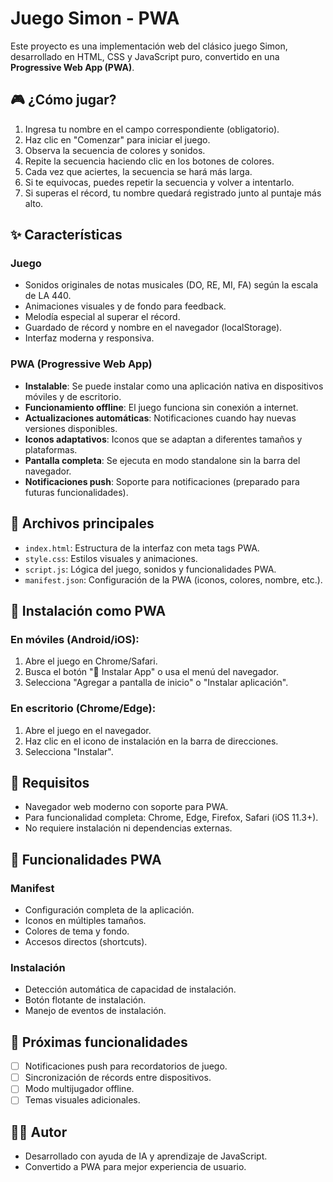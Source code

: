 # Juego Simon - PWA

Este proyecto es una implementación web del clásico juego Simon, desarrollado en HTML, CSS y JavaScript puro, convertido en una **Progressive Web App (PWA)**.

## 🎮 ¿Cómo jugar?

1. Ingresa tu nombre en el campo correspondiente (obligatorio).
2. Haz clic en "Comenzar" para iniciar el juego.
3. Observa la secuencia de colores y sonidos.
4. Repite la secuencia haciendo clic en los botones de colores.
5. Cada vez que aciertes, la secuencia se hará más larga.
6. Si te equivocas, puedes repetir la secuencia y volver a intentarlo.
7. Si superas el récord, tu nombre quedará registrado junto al puntaje más alto.

## ✨ Características

### Juego
- Sonidos originales de notas musicales (DO, RE, MI, FA) según la escala de LA 440.
- Animaciones visuales y de fondo para feedback.
- Melodía especial al superar el récord.
- Guardado de récord y nombre en el navegador (localStorage).
- Interfaz moderna y responsiva.

### PWA (Progressive Web App)
- **Instalable**: Se puede instalar como una aplicación nativa en dispositivos móviles y de escritorio.
- **Funcionamiento offline**: El juego funciona sin conexión a internet.
- **Actualizaciones automáticas**: Notificaciones cuando hay nuevas versiones disponibles.
- **Iconos adaptativos**: Iconos que se adaptan a diferentes tamaños y plataformas.
- **Pantalla completa**: Se ejecuta en modo standalone sin la barra del navegador.
- **Notificaciones push**: Soporte para notificaciones (preparado para futuras funcionalidades).

## 📁 Archivos principales

- `index.html`: Estructura de la interfaz con meta tags PWA.
- `style.css`: Estilos visuales y animaciones.
- `script.js`: Lógica del juego, sonidos y funcionalidades PWA.
- `manifest.json`: Configuración de la PWA (iconos, colores, nombre, etc.).

## 🚀 Instalación como PWA

### En móviles (Android/iOS):
1. Abre el juego en Chrome/Safari.
2. Busca el botón "📱 Instalar App" o usa el menú del navegador.
3. Selecciona "Agregar a pantalla de inicio" o "Instalar aplicación".

### En escritorio (Chrome/Edge):
1. Abre el juego en el navegador.
2. Haz clic en el icono de instalación en la barra de direcciones.
3. Selecciona "Instalar".

## 🔧 Requisitos

- Navegador web moderno con soporte para PWA.
- Para funcionalidad completa: Chrome, Edge, Firefox, Safari (iOS 11.3+).
- No requiere instalación ni dependencias externas.

## 📱 Funcionalidades PWA

### Manifest
- Configuración completa de la aplicación.
- Iconos en múltiples tamaños.
- Colores de tema y fondo.
- Accesos directos (shortcuts).

### Instalación
- Detección automática de capacidad de instalación.
- Botón flotante de instalación.
- Manejo de eventos de instalación.

## 🎯 Próximas funcionalidades

- [ ] Notificaciones push para recordatorios de juego.
- [ ] Sincronización de récords entre dispositivos.
- [ ] Modo multijugador offline.
- [ ] Temas visuales adicionales.

## 👨‍💻 Autor

- Desarrollado con ayuda de IA y aprendizaje de JavaScript.
- Convertido a PWA para mejor experiencia de usuario. 